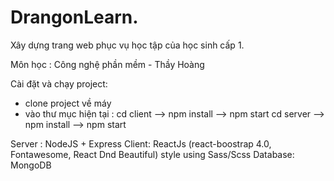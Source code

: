 # DrangonLearn.
Xây dựng trang web phục vụ học tập của học sinh cấp 1.

Môn học : Công nghệ phần mềm - Thầy Hoàng

Cài đặt và chạy project:
- clone project về máy
- vào thư mục hiện tại :
cd client --> npm install --> npm start
cd server --> npm install --> npm start

Server : NodeJS + Express
Client: ReactJs (react-boostrap 4.0, Fontawesome, React Dnd Beautiful) style using Sass/Scss
Database: MongoDB
